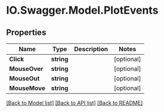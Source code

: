 # IO.Swagger.Model.PlotEvents
## Properties

Name | Type | Description | Notes
------------ | ------------- | ------------- | -------------
**Click** | **string** |  | [optional] 
**MouseOver** | **string** |  | [optional] 
**MouseOut** | **string** |  | [optional] 
**MouseMove** | **string** |  | [optional] 

[[Back to Model list]](../README.md#documentation-for-models) [[Back to API list]](../README.md#documentation-for-api-endpoints) [[Back to README]](../README.md)

